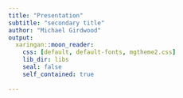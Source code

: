 ```yaml
---
title: "Presentation"
subtitle: "secondary title"
author: "Michael Girdwood"
output:
  xaringan::moon_reader:
    css: [default, default-fonts, mgtheme2.css]
    lib_dir: libs
    seal: false
    self_contained: true
    
---
```

